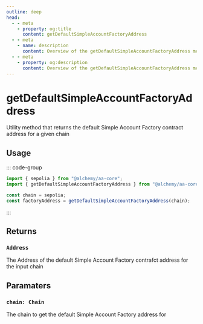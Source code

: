 ```yaml
---
outline: deep
head:
  - - meta
    - property: og:title
      content: getDefaultSimpleAccountFactoryAddress
  - - meta
    - name: description
      content: Overview of the getDefaultSimpleAccountFactoryAddress method in aa-core utils
  - - meta
    - property: og:description
      content: Overview of the getDefaultSimpleAccountFactoryAddress method in aa-core utils
---
```


# getDefaultSimpleAccountFactoryAddress

Utility method that returns the default Simple Account Factory contract address for a given chain

## Usage

::: code-group

```ts [example.ts]
import { sepolia } from "@alchemy/aa-core";
import { getDefaultSimpleAccountFactoryAddress } from "@alchemy/aa-core";

const chain = sepolia;
const factoryAddress = getDefaultSimpleAccountFactoryAddress(chain);
```

:::

## Returns

### `Address`

The Address of the default Simple Account Factory contrafct address for the input chain

## Paramaters

### `chain: Chain`

The chain to get the default Simple Account Factory address for

